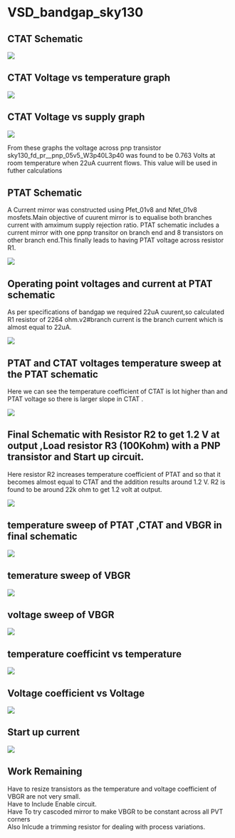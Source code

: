 # VSD_bandgap_sky130

## CTAT Schematic

![](images/ctat_sch.PNG)


## CTAT Voltage vs temperature graph 

![](images/ctat_temp_graph.PNG)


## CTAT Voltage vs supply graph

![](images/ctat_v_graph.PNG)


From these graphs the voltage across pnp transistor sky130_fd_pr__pnp_05v5_W3p40L3p40 was found to be 0.763 Volts at room temperature when 22uA cuurrent flows.
This value will be used in futher calculations


## PTAT Schematic

A Current mirror was constructed using Pfet_01v8 and Nfet_01v8 mosfets.Main objective of cuurent mirror is to equalise both branches current with amximum supply rejection ratio.
PTAT schematic includes a current mirror with one ppnp transitor on branch end and 8 transistors on other branch end.This finally leads to having PTAT voltage across resistor R1.


![](images/ptat_sch.PNG)

## Operating point voltages and current at PTAT schematic
As per specifications of bandgap we required 22uA cuurent,so calculated R1 resistor of 2264 ohm.v2#branch current is the branch current which is almost equal to 22uA.


![](images/made_22ua_prof.PNG)


## PTAT and CTAT voltages temperature sweep at the PTAT schematic

Here we can see the temperature coefficient of CTAT is lot higher than and PTAT voltage so there is larger slope in CTAT .

![](images/ptat_vs_ctat_v1.PNG)


## Final Schematic with Resistor R2 to get 1.2 V at output ,Load resistor R3 (100Kohm) with a PNP transistor and Start up circuit.

Here resistor R2 increases temperature coefficient of PTAT and so that it becomes almost equal to CTAT and the addition results around 1.2 V.
R2 is found to be around 22k ohm to get 1.2 volt at output.

![](images/full_bgr_circuit.PNG)

## temperature sweep of PTAT ,CTAT and VBGR in final schematic

![](images/PTAT_CTAT_VBGR.PNG)

## temerature sweep of VBGR


![](images/VBGR_WITHOUT_START.PNG)

## voltage sweep of VBGR

![](images/VBGR.PNG)

## temperature coefficint vs temperature

![](images/temp_coeff.PNG)

## Voltage coefficient vs Voltage

![](images/VBGR_coef.PNG)


## Start up current 

![](images/Start_up_current.PNG)


## Work Remaining

Have to resize transistors as the temperature and voltage coefficient of VBGR are not very small.\
Have to Include Enable circuit. \
Have To try cascoded mirror to make VBGR to be constant across all PVT corners\
Also Inlcude a trimming resistor for dealing with process variations.










